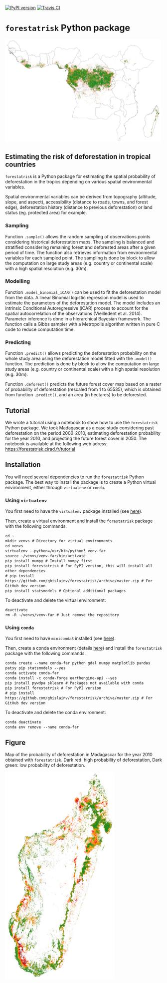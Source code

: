[![PyPI version](https://badge.fury.io/py/forestatrisk.svg)](http://badge.fury.io/py/forestatrisk)
[![Travis CI](https://api.travis-ci.org/ghislainv/forestatrisk.svg?branch=master)](https://travis-ci.org/ghislainv/forestatrisk)

# `forestatrisk` Python package

<img alt="protected planet figure" src="forestatrisk.jpg" width=500>

## Estimating the risk of deforestation in tropical countries

`forestatrisk` is a Python package for estimating the spatial
probability of deforestation in the tropics depending on various
spatial environmental variables.

Spatial environmental variables can be derived from topography
(altitude, slope, and aspect), accessibility (distance to roads,
towns, and forest edge), deforestation history (distance to previous
deforestation) or land status (eg. protected area) for example.

### Sampling

Function `.sample()` allows the random sampling of observations points
considering historical deforestation maps. The sampling is balanced
and stratified considering remaining forest and deforested areas after
a given period of time. The function also retrieves information from
environmental variables for each sampled point. The sampling is done
by block to allow the computation on large study areas (e.g. country
or continental scale) with a high spatial resolution (e.g. 30m).

### Modelling

Function `.model_binomial_iCAR()` can be used to fit the deforestation
model from the data. A linear Binomial logistic regression model is
used to estimate the parameters of the deforestation model. The model
includes an intrinsic Conditional Autoregressive (iCAR) process to
account for the spatial autocorrelation of the observations
(Vieilledent et al. 2014). Parameter inference is done in a
hierarchical Bayesian framework. The function calls a Gibbs sampler
with a Metropolis algorithm written in pure C code to reduce
computation time.

### Predicting

Function `.predict()` allows predicting the deforestation probability
on the whole study area using the deforestation model fitted with the
`.model()` function. The prediction is done by block to allow the
computation on large study areas (e.g. country or continental scale)
with a high spatial resolution (e.g. 30m).

Function `.deforest()` predicts the future forest cover map based on a
raster of probability of deforestation (rescaled from 1 to 65535),
which is obtained from function `.predict()`, and an area (in
hectares) to be deforested.

## Tutorial

We wrote a tutorial using a notebook to show how to
use the `forestatrisk` Python package. We took Madagascar as a case
study considering past deforestation on the period 2000-2010,
estimating deforestation probability for the year 2010, and projecting
the future forest cover in 2050. The notebook is available at the
following web adress: https://forestatrisk.cirad.fr/tutorial

## Installation

You will need several dependencies to run the `forestatrisk` Python
package. The best way to install the package is to create a Python
virtual environment, either through `virtualenv` or `conda`.

### Using `virtualenv`

You first need to have the `virtualenv` package installed (see [here](https://packaging.python.org/guides/installing-using-pip-and-virtual-environments/)).

Then, create a virtual environment and install the `forestatrisk` package with the following commands:

```shell
cd ~
mkdir venvs # Directory for virtual environments
cd venvs
virtualenv --python=/usr/bin/python3 venv-far
source ~/venvs/venv-far/bin/activate
pip install numpy # Install numpy first
pip install forestatrisk # For PyPI version, this will install all other dependencies
# pip install https://github.com/ghislainv/forestatrisk/archive/master.zip # For GitHub dev version
pip install statsmodels # Optional additional packages
```

To deactivate and delete the virtual environment:

```shell
deactivate
rm -R ~/venvs/venv-far # Just remove the repository
```

### Using `conda`

You first need to have `miniconda3` installed (see [here](https://docs.conda.io/en/latest/miniconda.html)).

Then, create a conda environment (details [here](https://docs.conda.io/projects/conda/en/latest/user-guide/tasks/manage-environments.html)) and install the `forestatrisk` package with the following commands:

```shell
conda create --name conda-far python gdal numpy matplotlib pandas patsy pip statsmodels --yes
conda activate conda-far
conda install -c conda-forge earthengine-api --yes
pip install pywdpa sklearn # Packages not available with conda
pip install forestatrisk # For PyPI version
# pip install https://github.com/ghislainv/forestatrisk/archive/master.zip # For GitHub dev version
```

To deactivate and delete the conda environment:

```shell
conda deactivate
conda env remove --name conda-far
```

## Figure

Map of the probability of deforestation in Madagascar for the year
2010 obtained with `forestatrisk`. Dark red: high probability of
deforestation, Dark green: low probability of deforestation.

<img alt="Madagascar figure" src="prob_Mada.jpg" width=350>

